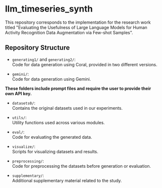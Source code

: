 # llm_timeseries_synth
 This repository corresponds to the implementation for the research work titled "Evaluating the Usefulness of Large Language Models for Human Activity Recognition Data Augmentation via Few-shot Samples".


## Repository Structure

- `generating1/` and `generating2/`:  
  Code for data generation using Coral, provided in two different versions.

- `gemini/`:  
  Code for data generation using Gemini.

**These folders include prompt files and require the user to provide their own API key.**

- `datasets0/`:  
  Contains the original datasets used in our experiments.

- `utils/`:  
  Utility functions used across various modules.

- `eval/`:  
  Code for evaluating the generated data.

- `visualize/`:  
  Scripts for visualizing datasets and results.

- `preprocessing/`:  
  Code for preprocessing the datasets before generation or evaluation.

- `supplementary/`:  
  Additional supplementary material related to the study.

